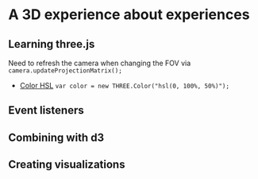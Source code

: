 # A 3D experience about experiences

## Learning three.js
Need to refresh the camera when changing the FOV via `camera.updateProjectionMatrix();`

- [Color HSL](https://threejs.org/docs/#api/math/Color) `var color = new THREE.Color("hsl(0, 100%, 50%)");`


## Event listeners

## Combining with d3


## Creating visualizations
